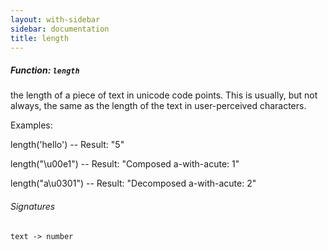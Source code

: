 ```yaml
---
layout: with-sidebar
sidebar: documentation
title: length
---
```


##### Function: `length`
the length of a piece of text in unicode code points.  This is usually, but not
  always, the same as the length of the text in user-perceived characters.

Examples:

  length('hello')
  -- Result: "5"

  length("\u00e1")
  -- Result: "Composed a-with-acute: 1"

  length("a\u0301")
  -- Result: "Decomposed a-with-acute: 2"

###### Signatures
    text -> number

